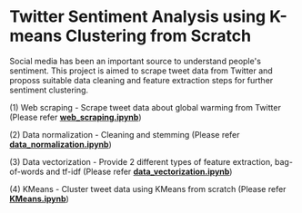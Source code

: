 # Twitter Sentiment Analysis using K-means Clustering from Scratch 

Social media has been an important source to understand people's sentiment. This project is aimed to scrape tweet data from Twitter and proposs suitable data cleaning and feature extraction steps for further sentiment clustering.

(1) Web scraping - Scrape tweet data about global warming from Twitter (Please refer [**web_scraping.ipynb**](web_scraping.ipynb))

(2) Data normalization - Cleaning and stemming (Please refer [**data_normalization.ipynb**](data_normalization.ipynb))

(3) Data vectorization - Provide 2 different types of feature extraction, bag-of-words and tf-idf (Please refer [**data_vectorization.ipynb**](data_vectorization.ipynb))

(4) KMeans - Cluster tweet data using KMeans from scratch (Please refer [**KMeans.ipynb**](KMeans.ipynb))
